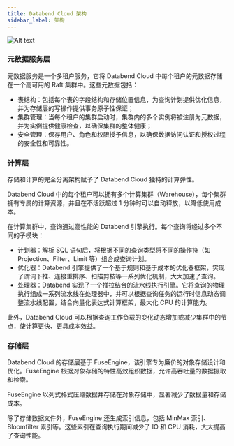 ```yaml
---
title: Databend Cloud 架构
sidebar_label: 架构
---
```


![Alt text](@site/static/img/documents/overview/2.png)

### 元数据服务层

元数据服务是一个多租户服务，它将 Databend Cloud 中每个租户的元数据存储在一个高可用的 Raft 集群中。这些元数据包括：

- 表结构：包括每个表的字段结构和存储位置信息，为查询计划提供优化信息，并为存储层的写操作提供事务原子性保证；
- 集群管理：当每个租户的集群启动时，集群内的多个实例将被注册为元数据，并为实例提供健康检查，以确保集群的整体健康；
- 安全管理：保存用户、角色和权限授予信息，以确保数据访问认证和授权过程的安全性和可靠性。

### 计算层

存储和计算的完全分离架构赋予了 Databend Cloud 独特的计算弹性。

Databend Cloud 中的每个租户可以拥有多个计算集群（Warehouse），每个集群拥有专属的计算资源，并且在不活跃超过 1 分钟时可以自动释放，以降低使用成本。

在计算集群中，查询通过高性能的 Databend 引擎执行。每个查询将经过多个不同的子模块：

- 计划器：解析 SQL 语句后，将根据不同的查询类型将不同的操作符（如 Projection、Filter、Limit 等）组合成查询计划。
- 优化器：Databend 引擎提供了一个基于规则和基于成本的优化器框架，实现了谓词下推、连接重排序、扫描剪枝等一系列优化机制，大大加速了查询。
- 处理器：Databend 实现了一个推拉结合的流水线执行引擎。它将查询的物理执行组成一系列流水线在处理器中，并可以根据查询任务的运行时信息动态调整流水线配置，结合向量化表达式计算框架，最大化 CPU 的计算能力。

此外，Databend Cloud 可以根据查询工作负载的变化动态增加或减少集群中的节点，使计算更快、更具成本效益。

### 存储层

Databend Cloud 的存储层基于 FuseEngine，该引擎专为廉价的对象存储设计和优化。FuseEngine 根据对象存储的特性高效组织数据，允许高吞吐量的数据摄取和检索。

FuseEngine 以列式格式压缩数据并存储在对象存储中，显著减少了数据量和存储成本。

除了存储数据文件外，FuseEngine 还生成索引信息，包括 MinMax 索引、Bloomfilter 索引等。这些索引在查询执行期间减少了 IO 和 CPU 消耗，大大提高了查询性能。
